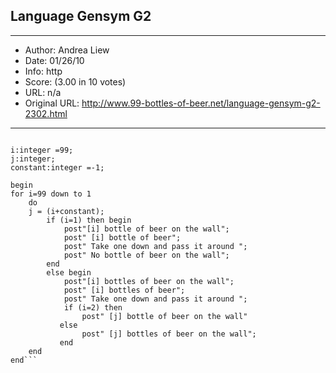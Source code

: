 
## Language Gensym G2 ##
---
- Author: Andrea Liew
- Date: 01/26/10
- Info: http
- Score:  (3.00 in 10 votes)
- URL: n/a
- Original URL: http://www.99-bottles-of-beer.net/language-gensym-g2-2302.html
---

```beer-bottles()
 
i:integer =99;
j:integer;
constant:integer =-1;
 
begin
for i=99 down to 1
    do
    j = (i+constant);
        if (i=1) then begin
            post"[i] bottle of beer on the wall";
            post" [i] bottle of beer";
            post" Take one down and pass it around ";
            post" No bottle of beer on the wall"; 
        end 
        else begin
            post"[i] bottles of beer on the wall";
            post" [i] bottles of beer";
            post" Take one down and pass it around ";
            if (i=2) then 
                post" [j] bottle of beer on the wall"
           else
                post" [j] bottles of beer on the wall"; 
           end
    end
end```